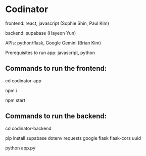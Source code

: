 ﻿# Codinator


frontend: react, javascript (Sophie Shin, Paul Kim)

backend: supabase (Hayeon Yun)

APIs: python/flask, Google Gemini (Brian Kim)

Prerequisites to run app: javascript, python


## Commands to run the frontend:

cd codinator-app

npm i

npm start

## Commands to run the backend:

cd codinator-backend

pip install supabase dotenv requests google flask flask-cors uuid

python app.py
